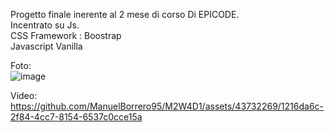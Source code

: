 Progetto finale inerente al 2 mese di corso Di EPICODE.<br>
Incentrato su Js.<br>
CSS Framework : Boostrap<br>
Javascript Vanilla<br>

Foto: <br>
![image](https://github.com/ManuelBorrero95/M2W4D1/assets/43732269/f20b7eb1-9351-4f36-a749-9c0d93b76354)



Video: <br>
https://github.com/ManuelBorrero95/M2W4D1/assets/43732269/1216da6c-2f84-4cc7-8154-6537c0cce15a

